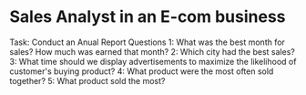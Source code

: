 # Sales Analyst in an E-com business

Task: Conduct an Anual Report
Questions
1: What was the best month for sales? How much was earned that month?
2: Which city had the best sales?
3: What time should we display advertisements to maximize the likelihood of customer's buying product?
4: What product were the most often sold together?
5: What product sold the most?
